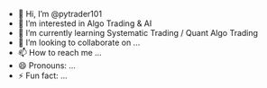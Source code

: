 - 👋 Hi, I’m @pytrader101
- 👀 I’m interested in Algo Trading & AI
- 🌱 I’m currently learning Systematic Trading / Quant Algo Trading
- 💞️ I’m looking to collaborate on ...
- 📫 How to reach me ...
- 😄 Pronouns: ...
- ⚡ Fun fact: ...

<!---
pytrader101/pytrader101 is a ✨ special ✨ repository because its `README.md` (this file) appears on your GitHub profile.
You can click the Preview link to take a look at your changes.
--->
